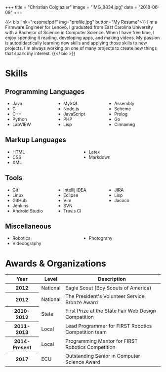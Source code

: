 +++
title = "Christian Colglazier"
image = "IMG_9834.jpg"
date = "2018-06-09"
+++

{{< bio link="resume/pdf" img="profile.jpg" button="My Resume">}}
I'm a Firmware Engineer for Lenovo. I graduated from East Carolina University with a Bachelor of Science in Computer Science. When I have free time, I enjoy spending it reading, developing apps, and making videos. My passion is autodidactically learning new skills and applying those skills to new projects. I'm always working on one of many projects to create new things that spark my interest.
{{</ bio >}}

<div class="card" style="margin-bottom: 2em; margin-top: 2em">
            <div class="card-body">
            <h1 class="h1-responsive">Skills</h1>
            <div class="row">
                <div class="col-md-8 col-sm-8">
                    <h2 class="h2-responsive">Programming Languages</h2>
                    <ul style="column-count: 3">
                        <li>Java</li>
                        <li>C</li>
                        <li>C++</li>
                        <li>Python</li>
                        <li>LabVIEW</li>
                        <li>MySQL</li>
                        <li>Node.js</li>
                        <li>JavaScript</li>
                        <li>PHP</li>
                        <li>Lisp</li>
                        <li>Assembly</li>
                        <li>Scheme</li>
                        <li>Prolog</li>
                        <li>Go</li>
                        <li>Cinnameg</li>
                    </ul>
                </div>
                <div class="col-md-4 col-sm-4">
                    <h2 class="h2-responsive">Markup Languages</h2>
                    <ul style="column-count: 2">
                        <li>HTML</li>
                        <li>CSS</li>
                        <li>XML</li>
                        <li>Latex</li>
                        <li>Markdown</li>
                    </ul>
                </div>
            </div>
            <div class="row">
                <div class="col-md-8 col-sm-8">
                    <h2 class="h2-responsive">Tools</h2>
                    <ul style="column-count: 3">
                        <li>Git</li>
                        <li>Linux</li>
                        <li>GitHub</li>
                        <li>Jenkins</li>
                        <li>Android Studio</li>
                        <li>Intellij IDEA</li>
                        <li>Eclipse</li>
                        <li>Vim</li>
                        <li>SVN</li>
                        <li>Travis CI</li>
                        <li>JIRA</li>
                        <li>Lisp</li>
                        <li>Jacoco</li>
                    </ul>
                </div>
                <div class="col-md-4 col-sm-4">
                    <h2 class="h2-responsive">Miscellaneous</h2>
                    <ul style="column-count: 2">
                        <li>Robotics</li>
                        <li>Videoography</li>
                        <li>Photograhy</li>
                    </ul>
                </div>
            </div>
            </div>
            </div>

<div class="card" style="margin-bottom: 2em">
            <div class="card-body">
            <h1 class="h1-responsive">Awards & Organizations</h1>
            <table class="table">
                <thead>
                    <tr>
                        <th>Year</th>
                        <th>Level</th>
                        <th>Description</th>
                    </tr>
                </thead>
                <tbody>
                    <tr>
                        <th scope="row">2012</th>
                        <td>National</td>
                        <td>Eagle Scout (Boy Scouts of America)</td>
                    </tr>
                    <tr>
                        <th scope="row">2012</th>
                        <td>National</td>
                        <td>The President's Volunteer Service Bronze Award</td>
                    </tr>
                    <tr>
                        <th scope="row">2010-2012</th>
                        <td>State</td>
                        <td>First Prize at the State Fair Web Design Competition</td>
                    </tr>
                    <tr>
                        <th scope="row">2011-2013</th>
                        <td>Local</td>
                        <td>Lead Programmer for FIRST Robotics Competition team</td>
                    </tr>
                    <tr>
                        <th scope="row">2014-Present</th>
                        <td>Local</td>
                        <td>Programming Mentor for FIRST Robotics Competition</td>
                    </tr>
                    <tr>
                        <th scope="row">2017</th>
                        <td>ECU</td>
                        <td>Outstanding Senior in Computer Science Award</td>
                    </tr>
                </tbody>
            </table>
            </div>
            </div>